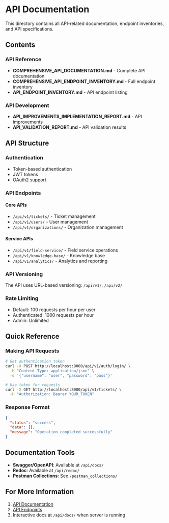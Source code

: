 # API Documentation

This directory contains all API-related documentation, endpoint inventories, and API specifications.

## Contents

### API Reference
- **COMPREHENSIVE_API_DOCUMENTATION.md** - Complete API documentation
- **COMPREHENSIVE_API_ENDPOINT_INVENTORY.md** - Full endpoint inventory
- **API_ENDPOINT_INVENTORY.md** - API endpoint listing

### API Development
- **API_IMPROVEMENTS_IMPLEMENTATION_REPORT.md** - API improvements
- **API_VALIDATION_REPORT.md** - API validation results

## API Structure

### Authentication
- Token-based authentication
- JWT tokens
- OAuth2 support

### API Endpoints

#### Core APIs
- `/api/v1/tickets/` - Ticket management
- `/api/v1/users/` - User management
- `/api/v1/organizations/` - Organization management

#### Service APIs
- `/api/v1/field-service/` - Field service operations
- `/api/v1/knowledge-base/` - Knowledge base
- `/api/v1/analytics/` - Analytics and reporting

### API Versioning

The API uses URL-based versioning: `/api/v1/`, `/api/v2/`

### Rate Limiting

- Default: 100 requests per hour per user
- Authenticated: 1000 requests per hour
- Admin: Unlimited

## Quick Reference

### Making API Requests

```bash
# Get authentication token
curl -X POST http://localhost:8000/api/v1/auth/login/ \
  -H "Content-Type: application/json" \
  -d '{"username": "user", "password": "pass"}'

# Use token for requests
curl -X GET http://localhost:8000/api/v1/tickets/ \
  -H "Authorization: Bearer YOUR_TOKEN"
```

### Response Format

```json
{
  "status": "success",
  "data": {},
  "message": "Operation completed successfully"
}
```

## Documentation Tools

- **Swagger/OpenAPI**: Available at `/api/docs/`
- **Redoc**: Available at `/api/redoc/`
- **Postman Collections**: See `/postman_collections/`

## For More Information

1. [API Documentation](COMPREHENSIVE_API_DOCUMENTATION.md)
2. [API Endpoints](COMPREHENSIVE_API_ENDPOINT_INVENTORY.md)
3. Interactive docs at `/api/docs/` when server is running
